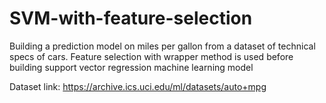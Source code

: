 # SVM-with-feature-selection
Building a prediction model on miles per gallon from a dataset of technical specs of cars.
Feature selection with wrapper method is used before building support vector regression machine learning model

Dataset link:
https://archive.ics.uci.edu/ml/datasets/auto+mpg
